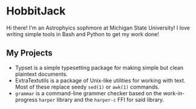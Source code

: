 # HobbitJack
Hi there! I'm an Astrophyics sophmore at Michigan State University!
I love writing simple tools in Bash and Python to get my work done!

## My Projects
- Typset is a simple typesetting package for making simple but clean plaintext documents.
- ExtraTextutils is a package of Unix-like utilities for working with text. Most of these replace seedy `sed(1)` or `awk(1)` commands.
- `grammar` is a command-line grammer checker based on the work-in-progress `harper` library and the `harper-c` FFI for said library.
